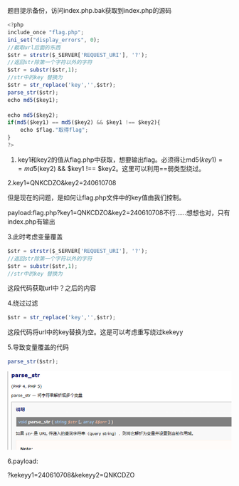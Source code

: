 题目提示备份，访问index.php.bak获取到index.php的源码

```javascript
<?php
include_once "flag.php";
ini_set("display_errors", 0);
//截取url后面的东西
$str = strstr($_SERVER['REQUEST_URI'], '?');
//返回str除第一个字符以外的字符
$str = substr($str,1);
//str中的key 替换为
$str = str_replace('key','',$str);
parse_str($str);
echo md5($key1);

echo md5($key2);
if(md5($key1) == md5($key2) && $key1 !== $key2){
    echo $flag."取得flag";
}
?>
```



1. key1和key2的值从flag.php中获取，想要输出flag。必须得让md5($key1) == md5($key2) && $key1 !== $key2。这里可以利用==弱类型绕过。



2.key1=QNKCDZO&key2=240610708

但是现在的问题，是如何让flag.php文件中的key值由我们控制。

payload:flag.php?key1=QNKCDZO&key2=240610708不行......想想也对，只有index.php有输出



3.此时考虑变量覆盖

```javascript
$str = strstr($_SERVER['REQUEST_URI'], '?');
//返回str除第一个字符以外的字符
$str = substr($str,1);
//str中的key 替换为
```

这段代码获取url中？之后的内容



4.绕过过滤

```javascript
$str = str_replace('key','',$str);
```

这段代码将url中的key替换为空。这是可以考虑重写绕过kekeyy



5.导致变量覆盖的代码

```javascript
parse_str($str);
```



![](images/02549563800848639345352FBEB69AF0clipboard.png)



6.payload:

?kekeyy1=240610708&kekeyy2=QNKCDZO